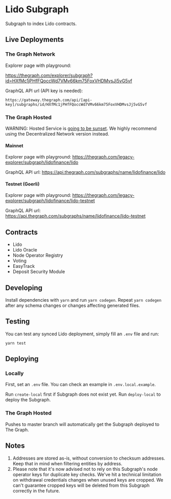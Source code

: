 # Lido Subgraph

Subgraph to index Lido contracts.

## Live Deployments

### The Graph Network

Explorer page with playground:

https://thegraph.com/explorer/subgraph?id=HXfMc1jPHfFQoccWd7VMv66km75FoxVHDMvsJj5vG5vf

GraphQL API url (API key is needed):
```
https://gateway.thegraph.com/api/[api-key]/subgraphs/id/HXfMc1jPHfFQoccWd7VMv66km75FoxVHDMvsJj5vG5vf
```

### The Graph Hosted

WARNING: Hosted Service is [going to be sunset](https://thegraph.com/blog/sunsetting-hosted-service/). We highly recommend using the Decentralized Network version instead.

#### Mainnet

Explorer page with playground:
https://thegraph.com/legacy-explorer/subgraph/lidofinance/lido

GraphQL API url:
https://api.thegraph.com/subgraphs/name/lidofinance/lido

#### Testnet (Goerli)

Explorer page with playground:
https://thegraph.com/legacy-explorer/subgraph/lidofinance/lido-testnet

GraphQL API url:
https://api.thegraph.com/subgraphs/name/lidofinance/lido-testnet

## Contracts

- Lido
- Lido Oracle
- Node Operator Registry
- Voting
- EasyTrack
- Deposit Security Module

## Developing

Install dependencies with `yarn` and run `yarn codegen`. Repeat `yarn codegen` after any schema changes or changes affecting generated files.

## Testing

You can test any synced Lido deployment, simply fill an `.env` file and run:

```
yarn test
```

## Deploying

### Locally

First, set an `.env` file. You can check an example in `.env.local.example`.

Run `create-local` first if Subgraph does not exist yet.
Run `deploy-local` to deploy the Subgraph.

### The Graph Hosted

Pushes to master branch will automatically get the Subgraph deployed to The Graph.

## Notes

1. Addresses are stored as-is, without conversion to checksum addresses. Keep that in mind when filtering entities by address.
2. Please note that it's now advised not to rely on this Subgraph's node operator keys for duplicate key checks. We've hit a technical limitation on withdrawal credentials changes when unused keys are cropped. We can't guarantee cropped keys will be deleted from this Subgraph correctly in the future.
